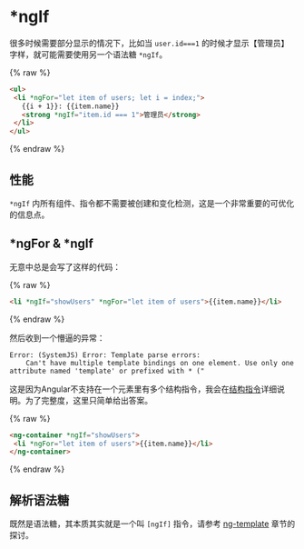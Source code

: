 # *ngIf

很多时候需要部分显示的情况下，比如当 `user.id===1` 的时候才显示【管理员】字样，就可能需要使用另一个语法糖 `*ngIf`。

{% raw %}
 ```html
<ul>
  <li *ngFor="let item of users; let i = index;">
    {{i + 1}}: {{item.name}}
    <strong *ngIf="item.id === 1">管理员</strong>
  </li>
</ul>
``` 
{% endraw %}

## 性能

`*ngIf` 内所有组件、指令都不需要被创建和变化检测，这是一个非常重要的可优化的信息点。

## *ngFor & *ngIf

无意中总是会写了这样的代码：

{% raw %}
 ```html
<li *ngIf="showUsers" *ngFor="let item of users">{{item.name}}</li>
``` 
{% endraw %}

然后收到一个懵逼的异常：

```
Error: (SystemJS) Error: Template parse errors:
	Can't have multiple template bindings on one element. Use only one attribute named 'template' or prefixed with * ("
```

这是因为Angular不支持在一个元素里有多个结构指令，我会在[结构指令](../structural.md)详细说明。为了完整度，这里只简单给出答案。

{% raw %}
 ```html
<ng-container *ngIf="showUsers">
  <li *ngFor="let item of users">{{item.name}}</li>
</ng-container>
``` 
{% endraw %}

## 解析语法糖

既然是语法糖，其本质其实就是一个叫 `[ngIf]` 指令，请参考 [ng-template](ng-template.md) 章节的探讨。
